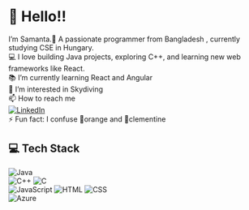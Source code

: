 # 👋 Hello!!  
I’m Samanta.🌟 A passionate programmer from Bangladesh , currently studying CSE in Hungary.  
💻 I love building Java projects, exploring C++, and learning new web frameworks like React.    
📚  I’m currently learning React and Angular  
👀 I’m interested in Skydiving  
📫 How to reach me   
[![LinkedIn](https://img.shields.io/badge/LinkedIn-0077B5?style=for-the-badge&logo=linkedin&logoColor=white)](https://www.linkedin.com/in/samanta-afroz-95b150245/)  
⚡ Fun fact: I confuse 🍊orange and 🍊clementine  
## 💻 Tech Stack  
![Java](https://img.shields.io/badge/Java-ED8B00?style=for-the-badge&logo=java&logoColor=white)  
![C++](https://img.shields.io/badge/C++-00599C?style=for-the-badge&logo=cplusplus&logoColor=white)
![C](https://img.shields.io/badge/C-A8B9CC?style=for-the-badge&logo=c&logoColor=white)  
![JavaScript](https://img.shields.io/badge/JavaScript-F7DF1E?style=for-the-badge&logo=javascript&logoColor=black)
![HTML](https://img.shields.io/badge/HTML-E34F26?style=for-the-badge&logo=html5&logoColor=white)
![CSS](https://img.shields.io/badge/CSS-1572B6?style=for-the-badge&logo=css3&logoColor=white)  
![Azure](https://img.shields.io/badge/Azure-0078D4?style=for-the-badge&logo=microsoftazure&logoColor=white)



